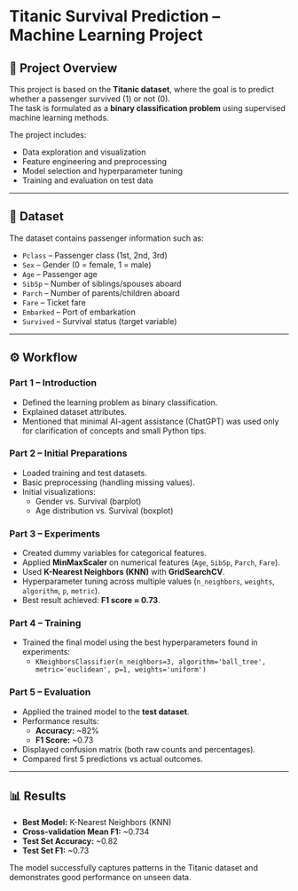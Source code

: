 # Titanic Survival Prediction – Machine Learning Project

## 📌 Project Overview
This project is based on the **Titanic dataset**, where the goal is to predict whether a passenger survived (1) or not (0).  
The task is formulated as a **binary classification problem** using supervised machine learning methods.

The project includes:
- Data exploration and visualization
- Feature engineering and preprocessing
- Model selection and hyperparameter tuning
- Training and evaluation on test data

---

## 📂 Dataset
The dataset contains passenger information such as:
- `Pclass` – Passenger class (1st, 2nd, 3rd)
- `Sex` – Gender (0 = female, 1 = male)
- `Age` – Passenger age
- `SibSp` – Number of siblings/spouses aboard
- `Parch` – Number of parents/children aboard
- `Fare` – Ticket fare
- `Embarked` – Port of embarkation
- `Survived` – Survival status (target variable)

---

## ⚙️ Workflow

### Part 1 – Introduction
- Defined the learning problem as binary classification.  
- Explained dataset attributes.  
- Mentioned that minimal AI-agent assistance (ChatGPT) was used only for clarification of concepts and small Python tips.

### Part 2 – Initial Preparations
- Loaded training and test datasets.  
- Basic preprocessing (handling missing values).  
- Initial visualizations:
  - Gender vs. Survival (barplot)
  - Age distribution vs. Survival (boxplot)

### Part 3 – Experiments
- Created dummy variables for categorical features.  
- Applied **MinMaxScaler** on numerical features (`Age`, `SibSp`, `Parch`, `Fare`).  
- Used **K-Nearest Neighbors (KNN)** with **GridSearchCV**.  
- Hyperparameter tuning across multiple values (`n_neighbors`, `weights`, `algorithm`, `p`, `metric`).  
- Best result achieved: **F1 score ≈ 0.73**.

### Part 4 – Training
- Trained the final model using the best hyperparameters found in experiments:
  - `KNeighborsClassifier(n_neighbors=3, algorithm='ball_tree', metric='euclidean', p=1, weights='uniform')`

### Part 5 – Evaluation
- Applied the trained model to the **test dataset**.  
- Performance results:
  - **Accuracy:** ~82%  
  - **F1 Score:** ~0.73  
- Displayed confusion matrix (both raw counts and percentages).  
- Compared first 5 predictions vs actual outcomes.

---

## 📊 Results
- **Best Model:** K-Nearest Neighbors (KNN)  
- **Cross-validation Mean F1:** ~0.734  
- **Test Set Accuracy:** ~0.82  
- **Test Set F1:** ~0.73  

The model successfully captures patterns in the Titanic dataset and demonstrates good performance on unseen data.
